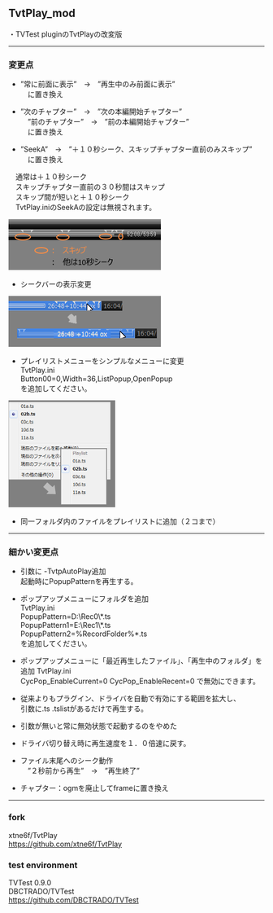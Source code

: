 ﻿
## TvtPlay_mod
   ・TVTest pluginのTvtPlayの改変版


-------------------------------------------------------------------------
### 変更点

* ”常に前面に表示”　→　”再生中のみ前面に表示”  
　に置き換え  


* ”次のチャプター”　→　”次の本編開始チャプター”  
　”前のチャプター”　→　”前の本編開始チャプター”  
　に置き換え


* ”SeekA”　→　”＋１０秒シーク、スキップチャプター直前のみスキップ”  
　に置き換え  

　通常は＋１０秒シーク  
　スキップチャプター直前の３０秒間はスキップ  
　スキップ間が短いと＋１０秒シーク  
　TvtPlay.iniのSeekAの設定は無視されます。  

![SeekA](./TvtPlay_mod_SeekA.png)


* シークバーの表示変更  

![SeekBar](./TvtPlay_mod_SeekBar.png)  


* プレイリストメニューをシンプルなメニューに変更  
TvtPlay.ini  
Button00=0,Width=36,ListPopup,OpenPopup  
を追加してください。


![Playlist](./TvtPlay_mod_Playlist.png)  

 
* 同一フォルダ内のファイルをプレイリストに追加（２コまで）  



-------------------------------------------------------------------------
### 細かい変更点

* 引数に -TvtpAutoPlay追加  
起動時にPopupPatternを再生する。


* ポップアップメニューにフォルダを追加  
TvtPlay.ini  
PopupPattern=D:\Rec0\\\*.ts  
PopupPattern1=E:\Rec1\\\*.ts  
PopupPattern2=%RecordFolder%*.ts  
を追加してください。

*  ポップアップメニューに「最近再生したファイル」、「再生中のフォルダ」を追加
TvtPlay.ini  
CycPop_EnableCurrent=0
CycPop_EnableRecent=0
で無効にできます。

* 従来よりもプラグイン、ドライバを自動で有効にする範囲を拡大し、  
  引数に.ts .tslistがあるだけで再生する。  
  

* 引数が無いと常に無効状態で起動するのをやめた


* ドライバ切り替え時に再生速度を１．０倍速に戻す。  


* ファイル末尾へのシーク動作  
　”２秒前から再生”　→　”再生終了”


* チャプター：ogmを廃止してframeに置き換え



-------------------------------------------------------------------------
### fork  

xtne6f/TvtPlay  
<https://github.com/xtne6f/TvtPlay>  


### test environment  

TVTest 0.9.0  
DBCTRADO/TVTest  
<https://github.com/DBCTRADO/TVTest>  



